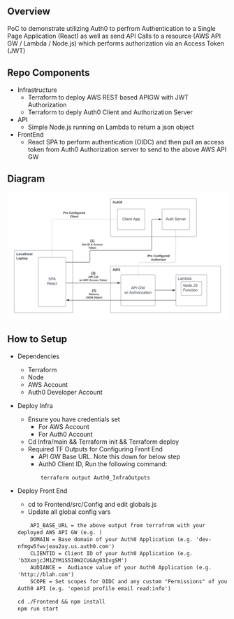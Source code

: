 
<h2>Overview</h2>
  PoC to demonstrate utilizing Auth0 to perfrom Authentication to a Single Page Application (React) as well as send API Calls to a resource (AWS API GW / Lambda / Node.js) which performs authorization via an Access Token (JWT)

<h2>Repo Components</h2>

* Infrastructure
    * Terraform to deploy AWS REST based APIGW with JWT Authorization
    * Terraform to deply Auth0 Client and Authorization Server
* API
    * Simple Node.js running on Lambda to return a json object
* FrontEnd
    * React SPA to perform authentication (OIDC) and then pull an access token from Auth0 Authorization server to send to the above AWS API GW

<h2>Diagram</h2>

![alt text](./Images/Auth0_Diagram.png?raw=true)

<h2>How to Setup</h2>

* Dependencies 
    * Terraform
    * Node
    * AWS Account
    * Auth0 Developer Account

* Deploy Infra
    * Ensure you have credentials set
        * For AWS Account
        * For Auth0 Account 
    * Cd Infra/main && Terraform init && Terraform deploy
    * Required TF Outputs for Configuring Front End
        * API GW Base URL. Note this down for below step
        * Auth0 Client ID, Run the following command:
        ```
            terraform output Auth0_InfraOutputs
        ```
* Deploy Front End
    * cd to Frontend/src/Config and edit globals.js
    * Update all global config vars
    ```
        API_BASE_URL = the above output from terrafrom with your deployed AWS API GW (e.g. )
        DOMAIN = Base domain of your Auth0 Application (e.g. 'dev-nfmgw5fwvjeau2ay.us.auth0.com')
        CLIENTID = Client ID of your Auth0 Application (e.g. 'b3XxmjcJM1ZYM1S5I0W2CUGAg93IvgSM')
        AUDIANCE =  Audiance value of your Auth0 Application (e.g. 'http://blah.com')
        SCOPE = Set scopes for OIDC and any custom "Permissions" of you Auth0 API (e.g. 'openid profile email read:info')
    ```
    ```
    cd ./Frontend && npm install
    npm run start
    ```


